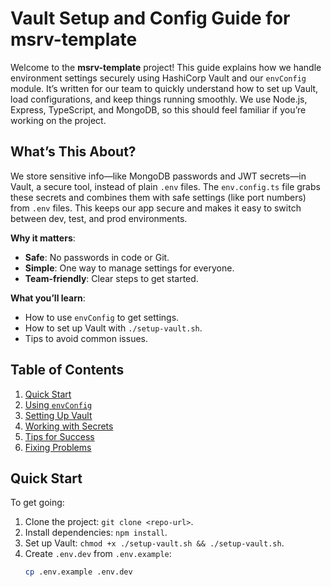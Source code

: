 # Vault Setup and Config Guide for msrv-template

Welcome to the **msrv-template** project! This guide explains how we handle environment settings securely using HashiCorp Vault and our `envConfig` module. It’s written for our team to quickly understand how to set up Vault, load configurations, and keep things running smoothly. We use Node.js, Express, TypeScript, and MongoDB, so this should feel familiar if you’re working on the project.

## What’s This About?
We store sensitive info—like MongoDB passwords and JWT secrets—in Vault, a secure tool, instead of plain `.env` files. The `env.config.ts` file grabs these secrets and combines them with safe settings (like port numbers) from `.env` files. This keeps our app secure and makes it easy to switch between dev, test, and prod environments.

**Why it matters**:
- **Safe**: No passwords in code or Git.
- **Simple**: One way to manage settings for everyone.
- **Team-friendly**: Clear steps to get started.

**What you’ll learn**:
- How to use `envConfig` to get settings.
- How to set up Vault with `./setup-vault.sh`.
- Tips to avoid common issues.

## Table of Contents
1. [Quick Start](#quick-start)
2. [Using `envConfig`](#using-envconfig)
3. [Setting Up Vault](#setting-up-vault)
4. [Working with Secrets](#working-with-secrets)
5. [Tips for Success](#tips-for-success)
6. [Fixing Problems](#fixing-problems)

## Quick Start
To get going:
1. Clone the project: `git clone <repo-url>`.
2. Install dependencies: `npm install`.
3. Set up Vault: `chmod +x ./setup-vault.sh && ./setup-vault.sh`.
4. Create `.env.dev` from `.env.example`:
   ```bash
   cp .env.example .env.dev